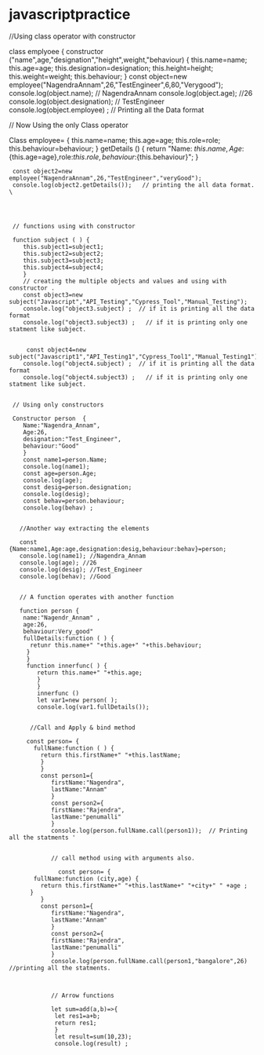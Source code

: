 # javascriptpractice

//Using class operator with constructor 

class emplyoee { 
   constructor ("name",age,"designation","height",weight,"behaviour) { 
      this.name=name;
      this.age=age;
      this.designation=designation;
      this.height=height;
      this.weight=weight; 
      this.behaviour;
      }
      const object=new employee("NagendraAnnam",26,"TestEngineer",6,80,"Verygood"); 
      console.log(object.name);  // NagendraAnnam 
      console.log(object.age);  //26 
      console.log(object.designation); // TestEngineer  
      console.log(object.employee) ; // Printing all the Data format 
      
      
// Now Using the only Class operator 

Class employee= {
  this.name=name; 
  this.age=age;
  this.role=role;
  this.behaviour=behaviour; 
  } 
  getDetails () { 
     return "Name: ${this.name}, Age:${this.age=age},role:${this.role},behaviour:${this.behaviour}"; 
     }
     
     const object2=new employee("NagendraAnnam",26,"TestEngineer","veryGood"); 
     console.log(object2.getDetails());   // printing the all data format.  \
     
     
     
     
     // functions using with constructor 
 
     function subject ( ) { 
        this.subject1=subject1;
        this.subject2=subject2; 
        this.subject3=subject3; 
        this.subject4=subject4;
        }
        // creating the multiple objects and values and using with constructor .  
        const object3=new subject("Javascript","API_Testing","Cypress_Tool","Manual_Testing"); 
        console.log("object3.subject) ;  // if it is printing all the data format 
        console.log("object3.subject3) ;   // if it is printing only one statment like subject.  
        
        
         const object4=new subject("Javascript1","API_Testing1","Cypress_Tool1","Manual_Testing1"); 
        console.log("object4.subject) ;  // if it is printing all the data format 
        console.log("object4.subject3) ;   // if it is printing only one statment like subject.  
        
     
     // Using only constructors 
     
     Constructor person  { 
        Name:"Nagendra_Annam",
        Age:26,
        designation:"Test_Engineer",
        behaviour:"Good"
        }
        const name1=person.Name; 
        console.log(name1); 
        const age=person.Age; 
        console.log(age); 
        const desig=person.designation; 
        console.log(desig); 
        const behav=person.behaviour; 
        console.log(behav) ; 
        
        
       //Another way extracting the elements 
       
       const {Name:name1,Age:age,designation:desig,behaviour:behav}=person; 
       console.log(name1); //Nagendra_Annam
       console.log(age); //26
       console.log(desig); //Test_Engineer
       console.log(behav); //Good
        
        
       // A function operates with another function  
       
       function person { 
        name:"Nagendr_Annam" , 
        age:26, 
        behaviour:Very_good"
        fullDetails:function ( ) { 
          retunr this.name+" "+this.age+" "+this.behaviour; 
         }
         } 
         function innerfunc( ) { 
            return this.name+" "+this.age; 
            } 
            } 
            innerfunc () 
            let var1=new person( ); 
            console.log(var1.fullDetails()); 
            
           
          //Call and Apply & bind method
          
         const person= { 
           fullName:function ( ) { 
             return this.firstName+" "+this.lastName; 
             } 
             } 
             const person1={ 
                firstName:"Nagendra",
                lastName:"Annam"
                } 
                const person2={ 
                firstName:"Rajendra",
                lastName:"penumalli"
                }
                console.log(person.fullName.call(person1));  // Printing all the statments '
                
                
                // call method using with arguments also.  
                
                  const person= { 
           fullName:function (city,age) { 
             return this.firstName+" "+this.lastName+" "+city+" " +age ;
          } 
             } 
             const person1={ 
                firstName:"Nagendra",
                lastName:"Annam"
                } 
                const person2={ 
                firstName:"Rajendra",
                lastName:"penumalli"
                }
                console.log(person.fullName.call(person1,"bangalore",26) //printing all the statments.  
                
                
                
                // Arrow functions  
                
                let sum=add(a,b)=>{
                 let res1=a+b;
                 return res1; 
                 } 
                 let result=sum(10,23); 
                 console.log(result) ; 
                 
                 
                
                
                
               
            
                
                
     

